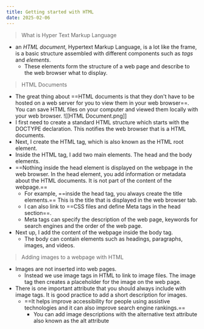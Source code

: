 ```yaml
---
title: Getting started with HTML
date: 2025-02-06
---
```

> What is Hyper Text Markup Language
- an *HTML document*, Hypertext Markup Language,  is a lot like the frame, is a basic structure assembled with different components such as *tags* and *elements*.
	- These elements form the structure of a web page and describe to the web browser what to display. 

> HTML Documents
- The great thing about ==HTML documents is that they don't have to be hosted on a web server for you to view them in your web browser==. You can save HTML files on your computer and viewed them locally with your web browser.
 ![[HTML Document.png]]
- I first need to create a standard HTML structure which starts with the DOCTYPE declaration. This notifies the web browser that is a HTML documents.
- Next, I create the HTML tag, which is also known as the HTML root element. 
- Inside the HTML tag, I add two main elements. The head and the body elements. 
- ==Nothing inside the head element is displayed on the webpage in the web browser. In the head element, you add information or metadata about the HTML documents. It is not part of the content of the webpage.==
	- For example, ==inside the head tag, you always create the title elements.== This is the title that is displayed in the web browser tab. 
	- I can also link to ==CSS files and define Meta tags in the head section==. 
	- Meta tags can specify the description of the web page, keywords for search engines and the order of the web page.
- Next up, I add the content of the webpage inside the body tag. 
	- The body can contain elements such as headings, paragraphs, images, and videos.

> Adding images to a webpage with HTML
- Images are not inserted into web pages.
	- Instead we use image tags in HTML to link to image files. The image tag then creates a placeholder for the image on the web page.
- There is one important attribute that you should always include with image tags. It is good practice to add a short description for images. 
	- ==It helps improve accessibility for people using assistive technologies and it can also improve search engine rankings.== 
		- You can add image descriptions with the alternative text attribute also known as the alt attribute